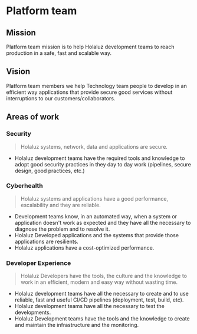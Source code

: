 # Platform team

## Mission

Platform team mission is to help Holaluz development teams to reach production in a safe, fast and scalable way.

## Vision

Platform team members we help Technology team people to develop in an efficient way applications that provide secure good services without interruptions to our customers/collaborators.

## Areas of work

### Security

> Holaluz systems, network, data and applications are secure.

* Holaluz development teams have the required tools and knowledge to adopt good security practices in they day to day work (pipelines, secure design, good practices, etc.)

### Cyberhealth

> Holaluz systems and applications have a good performance, escalability and they are reliable.

* Development teams know, in an automated way, when a system or application doesn't work as expected and they have all the necessary to diagnose the problem and to resolve it.
* Holaluz Developed applications and the systems that provide those applications are resilients.
* Holaluz applications have a cost-optimized performance.

### Developer Experience

> Holaluz Developers have the tools, the culture and the knowledge to work in an efficient, modern and easy way without wasting time.

* Holaluz development teams have all the necessary to create and to use reliable, fast and useful CI/CD pipelines (deployment, test, build, etc).
* Holaluz development teams have all the necessary to test the developments.
* Holaluz Development teams have the tools and the knowledge to create and maintain the infrastructure and  the monitoring.
